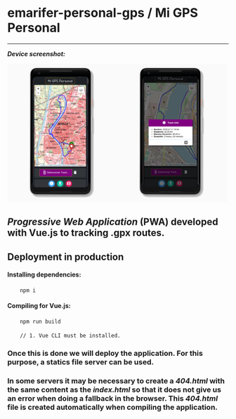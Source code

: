 # emarifer-personal-gps / Mi GPS Personal

------------

***Device screenshot:***

<img src="./doc/pixel-2-xl-front_emarifer-personal-gps.png" width="500"/>

## <i>Progressive Web Application</i> (PWA) developed with Vue.js to tracking .gpx routes.

## Deployment in production

#### Installing dependencies:

```
    npm i
```

#### Compiling for Vue.js:


```  
    npm run build

    // 1. Vue CLI must be installed.
```

### Once this is done we will deploy the application. For this purpose, a statics file server can be used.

### In some servers it may be necessary to create a <i>404.html</i> with the same content as the <i>index.html</i> so that it does not give us an error when doing a fallback in the browser. This <i>404.html</i> file is created automatically when compiling the application.